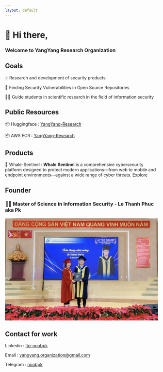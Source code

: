 ```yaml
---
layout: default
---
```


# 👋 Hi there,

### Welcome to YangYang Research Organization

## Goals

💡 Research and development of security products

🔎 Finding Security Vulnerabilities in Open Source Repositories

🧑‍🏫 Guide students in scientific research in the field of information security

## Public Resources

📦 Huggingface : [YangYang-Research](https://huggingface.co/YangYang-Research)

📦 AWS ECR : [YangYang-Research](https://gallery.ecr.aws/j8d4r7c5?page=1)

## Products

🐋 Whale-Sentinel : **Whale Sentinel** is a comprehensive cybersecurity platform designed to protect modern applications—from web to mobile and endpoint environments—against a wide range of cyber threats. [Explore](https://github.com/YangYang-Research/whale-sentinel)

## Founder

### 👨‍🎓 Master of Science in Information Security - Le Thanh Phuc aka Pk

![Founder](./images/90817F9F-0798-4601-9345-441D9102C43C_1_201_a.jpeg)

## Contact for work

Linkedin : [ltp-noobpk](https://www.linkedin.com/in/ltp-noobpk/)

Email : [yangyang.organization@gmail.com](mailto:yangyang.organization@gmail.com)

Telegram : [noobpk](https://t.me/noobpk)